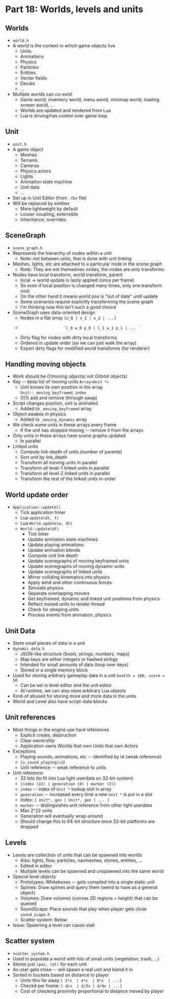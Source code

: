 # Part 18: Worlds, levels and units



## Worlds

* `world.h`
* A *world* is the context in which game objects live
    * Units
    * Animations
    * Physics
    * Particles
    * Entities
    * Vector fields
    * Decals
    * ...
* Multiple worlds can co-exist
    * Game world, inventory world, menu world, minimap world, loading screen world, ...
    * Worlds are updated and rendered from Lua
    * Lua is driving/has control over game loop



## Unit

* `unit.h`
* A game object
    * Meshes
    * Terrains
    * Cameras
    * Physics actors
    * Lights
    * Animation state machine
    * Unit data
    * ...
* Set up in Unit Editor (from `.fbx` file)
* Will be replaced by entities
    * More lightweight by default
    * Looser coupling, extensible
    * Inheritance, overrides



## SceneGraph

* `scene_graph.h`
* Represents the hierarchy of nodes *within* a unit
    * Note: not between units, that is done with unit linking
* Meshes, lights, etc are attached to a particular node in the scene graph
    * Note: They are not themselves nodes, the nodes are only transforms
* Nodes have local transform, world transform, parent
    * local → world update is lazily applied (once per frame)
    * So even if local position is changed many times, only one transform cost
    * On the other hand it means world pos is "out of date" until update
    * Some scenarios require explicitly transforming the scene graph
    * I'm thinking now this isn't such a good choice
* SceneGraph uses data-oriented design
    * Nodes in a flat array `[n_0 | n_1 | n_2 | ...]`
    *                        `l_0 w_0 p_0 | l_1 w_1 p_1 | ... `
    * Dirty flag for nodes with dirty local transforms
    * Ordered in update order (so we can just walk the array)
    * Export dirty flags for modified world transforms (for renderer)



## Handling moving objects

* Work should be *O(moving objects)* not *O(total objects)*
* Key -- keep list of moving units `Array<Unit *>`
    * Unit knows its own position in the array `Unit::_moving_keyframed_index`
    * O(1) add and remove (through swap)
* Script changes position, unit is animated
    * Added to `_moving_keyframed` array
* Object awakes in physics
    * Added to `_moving_dynamic` array
* We check some units in these arrays every frame
    * If the unit has stopped moving -- remove it from the arrays
* Only units in these arrays have scene graphs updated
    * In parallel
* Linked units
    * Compute link-depth of units (number of parents)
    * Sort unit by link_depth
    * Transform all moving units in parallel
    * Transform all level-1 linked units in parallel
    * Transform all level-2 linked units in parallel
    * Transform the rest of the linked units in-order



## World update order

* `Application::update()`
    * Tick application timer
    * Lua `update(dt, t)`
    * Lua `World.update(w, dt)`
    * `World::update(dt)`
        * Tick timer
        * Update animation state machines
        * Update playing animations
        * Update animation blends
        * Compute unit link depth
        * Update scenegraphs of moving keyframed units
        * Update scenegraphs of moving dynamic units
        * Update scenegraphs of linked units
        * Mirror colliding kinematics into physics
        * Apply wind and other continuous forces
        * Simulate physics
        * Separate overlapping movers
        * Get keyframed, dynamic and linked unit positions from physics
        * Reflect moved units to render thread
        * Check for sleeping units
        * Process events from animation, physics



## Unit Data

* Store small pieces of data in a unit
* `dynamic_data.h`
    * JSON-like structure (bools, strings, numbers, maps)
    * Map keys are either integers or hashed strings
    * Intended for small amounts of data (loop over keys)
    * Stored in a single memory block
* Used for storing arbitrary gameplay data in a unit `health = 100, score = 50`
    * Can be set in level editor and the unit editor
    * At runtime, we can also store arbitrary Lua objects
* Kind-of abused for storing more and more data in the units
* World and Level also have script-data blocks



## Unit references

* Most things in the engine use hard references
    * Explicit create, destruction
    * Clear ownership
    * Application owns Worlds that own Units that own Actors
* Exceptions
    * Playing sounds, animations, etc -- identified by id (weak reference)
    * `is_sound_playing(id)`
    * Unit reference -- weak reference to units
* Unit reference
    * 32 bits (to fit into Lua light userdata on 32-bit system)
    * `[index (22) | generation (8) | marker (2)]`
    * `index` -- index of `Unit *` lookup slot in array
    * `generation` -- increased every time a new `Unit *` is put in a slot
    * Index: `[ Unit*, gen | Unit*, gen | ... ]`
    * `marker` -- distinguishes unit reference from other light userdata
    * Max 2^22 units
    * Generation will eventually wrap-around
    * Should change this to 64-bit structure once 32-bit platforms are dropped



## Levels

* Levels are collection of units that can be spawned into worlds
    * Also: lights, flow, particles, navmeshes, stories, entities, ...
    * Edited in editor
    * Multiple levels can be spawned and unspawned into the same world
* Special level objects
    * Prototypes: Whiteboxes -- gets compiled into a single static unit
    * Splines: Draw splines and query them (weird to have as a general object)
    * Volumes: Draw volumes (convex 2D regions + height) that can be queried
    * SoundScape: Place sounds that play when player gets close `sound_scape.h`
    * Scatter system: Below
* Issue: Spawning a level can cause stall



## Scatter system

* `scatter_system.h`
* Used to populate a world with lots of small units (vegetation, trash, ...)
* Stores just `(pos, rot)` for each unit
* As user gets close -- will spawn a real unit and blend it in
* Sorted in buckets based on distance to player
    * Units this far away `[ 2*x  | 4*x  | 8*x  | ...]`
    * Checkd per frame:   `[ d/x  | d/2x | d/4x | ...]`
    * Cost of checking proximity proportional to distance moved by player
